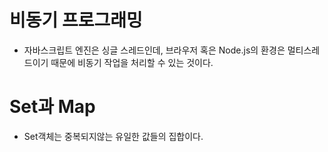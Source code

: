 # 비동기 프로그래밍

  * 자바스크립트 엔진은 싱글 스레드인데, 브라우저 혹은 Node.js의 환경은 멀티스레드이기 때문에 비동기 작업을 처리할 수 있는 것이다.
  
# Set과 Map

  * Set객체는 중복되지않는 유일한 값들의 집합이다.
  